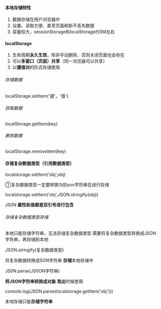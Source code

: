 #### 本地存储特性

1. 数据存储在用户浏览器中
2. 设置、读取方便、甚至页面刷新不丢失数据
3. 容量较大，sessionStorage和localStorage约5M左右

#### localStorage

1. 生命周期**永久生效**，除非手动删除，否则关闭页面也会存在
2. 可以**多窗口（页面）共享**（同一浏览器可以共享）
3. 以**键值对**的形式存储使用

###### 存储数据

localStorage.setItem('键'，'值')

###### 获取数据

localStorage.getltem(key)

###### 删除数据

localStorage.removeltem(key)

#### 存储复杂数据类型（引用数据类型）

localstorage.setItem('obj',obj)

①复杂数据类型一定要转换为奶son字符串在进行存储

localstorage.setItem('obj',JSON.stringify(obj))

JS0N **属性和值都是双引号进行包含**

###### 存储复杂数据类型存储

本地只能存储字符串，无法存储复杂数据类型.需要将复杂数据类型转换成JSON字符串，再存储到本地

JSON.stringify(复杂数据类型)

将复杂数据转换成SON字符串	**存储**本地存储中

JS0N.parse(JS0ON字符串)		

**将JSON字符串转换成对象**	**取出**时候使用

console.log(JSON.parse(localstorage.getItem('obj')))

本地存储只能**存储字符串**